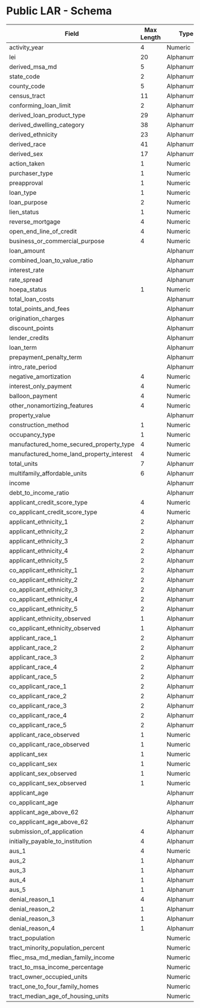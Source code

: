 # Public LAR - Schema

|Field|Max Length|Type|
|-----|----------|----|
activity\_year|4|Numeric
lei|20|Alphanumeric
derived\_msa\_md|5|Alphanumeric
state\_code|2|Alphanumeric
county\_code|5|Alphanumeric
census\_tract|11|Alphanumeric
conforming\_loan\_limit|2|Alphanumeric
derived\_loan\_product\_type|29|Alphanumeric
derived\_dwelling\_category|38|Alphanumeric
derived\_ethnicity|23|Alphanumeric
derived\_race|41|Alphanumeric
derived\_sex|17|Alphanumeric
action\_taken|1|Numeric
purchaser\_type|1|Numeric
preapproval|1|Numeric
loan\_type|1|Numeric
loan\_purpose|2|Numeric
lien\_status|1|Numeric
reverse\_mortgage|4|Numeric
open\_end\_line\_of\_credit|4|Numeric
business\_or\_commercial\_purpose|4|Numeric
loan\_amount||Alphanumeric
combined\_loan\_to\_value\_ratio||Alphanumeric
interest\_rate||Alphanumeric
rate\_spread||Alphanumeric
hoepa\_status|1|Numeric
total\_loan\_costs||Alphanumeric
total\_points\_and\_fees||Alphanumeric
origination\_charges||Alphanumeric
discount\_points||Alphanumeric
lender\_credits||Alphanumeric
loan\_term||Alphanumeric
prepayment\_penalty\_term||Alphanumeric
intro\_rate\_period||Alphanumeric
negative\_amortization|4|Numeric
interest\_only\_payment|4|Numeric
balloon\_payment|4|Numeric
other\_nonamortizing\_features|4|Numeric
property\_value||Alphanumeric
construction\_method|1|Numeric
occupancy\_type|1|Numeric
manufactured\_home\_secured\_property\_type|4|Numeric
manufactured\_home\_land\_property\_interest|4|Numeric
total\_units|7|Alphanumeric
multifamily\_affordable\_units|6|Alphanumeric
income||Alphanumeric
debt\_to\_income\_ratio||Alphanumeric
applicant\_credit\_score\_type|4|Numeric
co\_applicant\_credit\_score\_type|4|Numeric
applicant\_ethnicity\_1|2|Alphanumeric
applicant\_ethnicity\_2|2|Alphanumeric
applicant\_ethnicity\_3|2|Alphanumeric
applicant\_ethnicity\_4|2|Alphanumeric
applicant\_ethnicity\_5|2|Alphanumeric
co\_applicant\_ethnicity\_1|2|Alphanumeric
co\_applicant\_ethnicity\_2|2|Alphanumeric
co\_applicant\_ethnicity\_3|2|Alphanumeric
co\_applicant\_ethnicity\_4|2|Alphanumeric
co\_applicant\_ethnicity\_5|2|Alphanumeric
applicant\_ethnicity\_observed|1|Alphanumeric
co\_applicant\_ethnicity\_observed|1|Alphanumeric
applicant\_race\_1|2|Alphanumeric
applicant\_race\_2|2|Alphanumeric
applicant\_race\_3|2|Alphanumeric
applicant\_race\_4|2|Alphanumeric
applicant\_race\_5|2|Alphanumeric
co\_applicant\_race\_1|2|Alphanumeric
co\_applicant\_race\_2|2|Alphanumeric
co\_applicant\_race\_3|2|Alphanumeric
co\_applicant\_race\_4|2|Alphanumeric
co\_applicant\_race\_5|2|Alphanumeric
applicant\_race\_observed|1|Numeric
co\_applicant\_race\_observed|1|Numeric
applicant\_sex|1|Numeric
co\_applicant\_sex|1|Numeric
applicant\_sex\_observed|1|Numeric
co\_applicant\_sex\_observed|1|Numeric
applicant\_age||Alphanumeric
co\_applicant\_age||Alphanumeric
applicant\_age\_above\_62||Alphanumeric
co\_applicant\_age\_above\_62||Alphanumeric
submission\_of\_application|4|Alphanumeric
initially\_payable\_to\_institution|4|Alphanumeric
aus\_1|4|Numeric
aus\_2|1|Alphanumeric
aus\_3|1|Alphanumeric
aus\_4|1|Alphanumeric
aus\_5|1|Alphanumeric
denial\_reason\_1|4|Alphanumeric
denial\_reason\_2|1|Alphanumeric
denial\_reason\_3|1|Alphanumeric
denial\_reason\_4|1|Alphanumeric
tract\_population||Numeric
tract\_minority\_population\_percent||Numeric
ffiec\_msa\_md\_median\_family\_income||Numeric
tract\_to\_msa\_income\_percentage||Numeric
tract\_owner\_occupied\_units||Numeric
tract\_one\_to\_four\_family\_homes||Numeric
tract\_median\_age\_of\_housing\_units||Numeric
